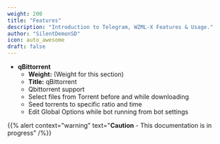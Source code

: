 ```yaml
---
weight: 200
title: "Features"
description: "Introduction to Telegram, WZML-X Features & Usage."
author: "SilentDemonSD"
icon: auto_awesome
draft: false
---
```


- **qBittorrent**
  - **Weight:** (Weight for this section)
  - **Title:** qBittorrent
  - Qbittorrent support
  - Select files from Torrent before and while downloading
  - Seed torrents to specific ratio and time
  - Edit Global Options while bot running from bot settings


{{% alert context="warning" text="**Caution** - This documentation is in progress" /%}}
